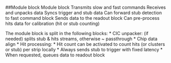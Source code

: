 ##Module block
Module block Transmits slow and fast commands Receives and unpacks data Syncs trigger and stub data Can forward stub detection to fast command block Sends data to the readout block Can pre-process hits data for calibration (hit or stub counting)

The module block is split in the following blocks: * CIC unpacker: (if needed) splits stub & hits streams, otherwise ~ passthrough * Chip data align * Hit processing: * Hit count can be activated to count hits (or clusters or stub) per strip locally * Always sends stub to trigger with fixed latency * When requested, queues data to readout block